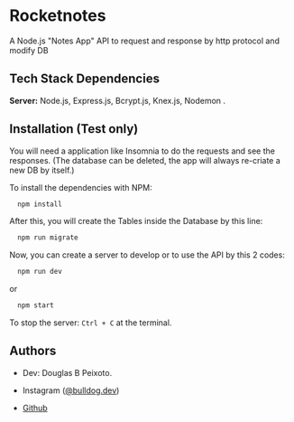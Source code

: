 
# Rocketnotes

A Node.js "Notes App" API  to request and response by http protocol and modify DB

## Tech Stack Dependencies

**Server:** Node.js, Express.js, Bcrypt.js, Knex.js, Nodemon .
## Installation (Test only)

You will need a application like Insomnia to do the requests and see the responses. (The database can be deleted, the app will always re-criate a new DB by itself.)

To install the dependencies with NPM:

```bash
  npm install
```

After this, you will create the Tables inside the Database by this line:

```bash
  npm run migrate
```

Now, you can create a server to develop or to use the API by this 2 codes:
```bash
  npm run dev
```
or
```bash
  npm start
```

To stop the server: ```Ctrl + C``` at the terminal.
## Authors

- Dev: Douglas B Peixoto.

- Instagram ([@bulldog.dev](https://www.instagram.com/bulldog.dev))

- [Github](https://github.com/dougdbp)

